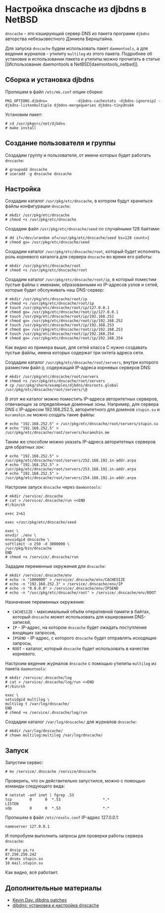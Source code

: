 Настройка dnscache из djbdns в NetBSD
=====================================

`dnscache` - это кэширующий сервер DNS из пакета программ `djbdns` авторства небезызвестного Дэниела Бернштайна.

Для запуска `dnscache` будем использовать пакет `daemontools`, а для ведения журналов - утилиту `multilog` из этого пакета. Подробнее об установке и использовании пакета и утилиты можно прочитать в статье [[Использование daemontools в NetBSD|daemontools_netbsd]].

Сборка и установка djbdns
-------------------------

Пропишем в файл `/etc/mk.conf` опции сборки:

    PKG_OPTIONS.djbdns=             -djbdns-cachestats -djbdns-ignoreip2 -djbdns-listenmultiple djbdns-mergequeries djbdns-tinydns64

Установим пакет:

    # cd /usr/pkgsrc/net/djbdns
    # make install

Создание пользователя и группы
-------------------------------

Создадим группу и пользователя, от имени которых будет работать `dnscache`:

    # groupadd dnscache
    # useradd -g dnscache dnscache

Настройка
---------

Создадим каталог `/usr/pkg/etc/dnscache`, в котором будут храниться файлы конфигурации `dnscache`:

    # mkdir /usr/pkg/etc/dnscache
    # chmod +s /usr/pkg/etc/dnscache

Создадим файл `/usr/pkg/etc/dnscache/seed` со случайными 128 байтами:

    # dd if=/dev/urandom of=/usr/pkg/etc/dnscache/seed bs=128 count=1
    # chmod go= /usr/pkg/etc/dnscache/seed

Создадим каталог `/usr/pkg/etc/dnscache/root`, который будет исполнять роль корневого каталога для сервера `dnscache` во время его работы:

    # mkdir /usr/pkg/etc/dnscache/root
    # chmod +s /usr/pkg/etc/dnscache/root

Создадим каталог `/usr/pkg/etc/dnscache/root/ip`, в который поместим пустые файлы с именами, образованными из IP-адресов узлов и сетей, которые будет обслуживать наш DNS-сервер:

    # mkdir /usr/pkg/etc/dnscache/root/ip
    # chmod +s /usr/pkg/etc/dnscache/root/ip
    # touch /usr/pkg/etc/dnscache/root/ip/127.0.0.1
    # chmod go= /usr/pkg/etc/dnscache/root/ip/127.0.0.1
    # touch /usr/pkg/etc/dnscache/root/ip/192.168.252
    # chmod go= /usr/pkg/etc/dnscache/root/ip/192.168.252
    # touch /usr/pkg/etc/dnscache/root/ip/192.168.253
    # chmod go= /usr/pkg/etc/dnscache/root/ip/192.168.253
    # touch /usr/pkg/etc/dnscache/root/ip/192.168.254
    # chmod go= /usr/pkg/etc/dnscache/root/ip/192.168.254

Как видно из примера выше, для сетей класса C нужно создавать пустые файлы, имена которых содержат три октета адреса сети.

Создадим каталог `/usr/pkg/etc/dnscache/root/servers`, внутри которого разместим файл `@`, содержащий IP-адреса корневых серверов DNS:

    # mkdir /usr/pkg/etc/dnscache/root/servers
    # chmod +s /usr/pkg/etc/dnscache/root/servers
    # cp /usr/pkg/share/examples/djbdns/dnsroots.global /usr/pkg/etc/dnscache/root/servers/\@

В этот же каталог можно поместить IP-адреса авторитетных серверов, отвечающих за определённые доменные зоны. Например, для сервера DNS с IP-адресом 192.168.252.5, авторитетного для доменов `stupin.su` и `kuramshin.me` можно создать такие файлы:

    # echo "192.168.252.5" > /usr/pkg/etc/dnscache/root/servers/stupin.su
    # echo "192.168.252.5" > /usr/pkg/etc/dnscache/root/servers/kuramshin.me

Таким же способом можно указать IP-адреса авторитетных серверов для обратных зон:

    # echo "192.168.252.5" > /usr/pkg/etc/dnscache/root/servers/252.168.192.in-addr.arpa
    # echo "192.168.252.5" > /usr/pkg/etc/dnscache/root/servers/253.168.192.in-addr.arpa
    # echo "192.168.252.5" > /usr/pkg/etc/dnscache/root/servers/254.168.192.in-addr.arpa

Настроим запуск `dnscache` через `daemontools`:

    # mkdir /service/.dnscache
    # cat > /service/.dnscache/run <<END
    #!/bin/sh
    
    exec 2>&1
    
    exec </usr/pkg/etc/dnscache/seed
    
    exec \
    envdir ./env \
    envuidgid dnscache \
    softlimit -o 250 -d 3000000 \
    /usr/pkg/bin/dnscache
    END
    # chmod +x /service/.dnscache/run

Зададим переменные окружения для `dnscache`:

    # mkdir /service/.dnscache/env
    # echo -n "1000000" > /service/.dnscache/env/CACHESIZE
    # echo -n "192.168.252.3" > /service/.dnscache/env/IP
    # echo -n "0.0.0.0" > /service/.dnscache/env/IPSEND
    # echo -n "/usr/pkg/etc/dnscache/root" > /service/.dnscache/env/ROOT

Назначение переменных окружения:

* `CACHESIZE` - максимальный объём оперативной памяти в байтах, который `dnscache` может использовать для кэширования DNS-записей,
* `IP` - IP-адрес, на котором `dnscache` будет ожидать поступления входящих запросов,
* `IPSEND` - IP-адрес, с которого `dnscache` будет отправлять исходящие запросы,
* `ROOT` - каталог, который `dnscache` будет использовать в качестве корневого.

Настроим ведение журналов `dnscache` с помощью утилиты `multilog` из пакета `daemontools`:

    # mkdir /service/.dnscache/log
    # cat > /service/.dnscache/log/run <<END
    #!/bin/sh
    
    exec \
    setuidgid multilog \
    multilog t /var/log/dnscache/
    END
    # chmod +x /service/.dnscache/log/run

Создадим каталог `/var/log/dnscache/` для журналов `dnscache`:

    # mkdir /var/log/dnscache/
    # chown multilog:multilog /var/log/dnscache/

Запуск
------

Запустим сервис:

    # mv /service/.dnscache /service/dnscache

Проверить, что он действительно запустился, можно с помощью команды следующего вида:

    # netstat -anf inet | fgrep .53
    tcp        0      0  *.53                   *.*                    LISTEN
    udp        0      0  *.53                   *.*  

Пропишем в файл `/etc/resolv.conf` IP-адрес 127.0.0.1:

    nameserver 127.0.0.1

И попробуем выполнить запросы для проверки работы сервера `dnscache`:

    # dnsip ya.ru
    87.250.250.242
    # dnsmx stupin.su
    10 mail.stupin.su

Как видно, всё работает.

Дополнительные материалы
------------------------

* [Kevin Day. djbdns patches](http://www.your.org/dnscache/)
* [djbdns: установка и настройка dnscache](https://opennet.ru/docs/RUS/dnscache/)
